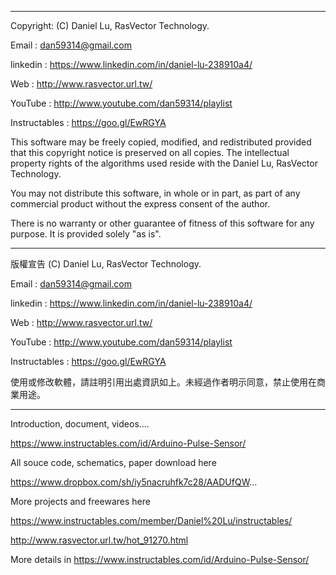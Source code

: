 


 ---------------------------------------------------------------------------------

  Copyright: (C) Daniel Lu, RasVector Technology.

  Email : dan59314@gmail.com
  
  linkedin : https://www.linkedin.com/in/daniel-lu-238910a4/
  
  Web :     http://www.rasvector.url.tw/
  
  YouTube : http://www.youtube.com/dan59314/playlist
  
  Instructables : https://goo.gl/EwRGYA
  
  

  This software may be freely copied, modified, and redistributed
  provided that this copyright notice is preserved on all copies.
  The intellectual property rights of the algorithms used reside
  with the Daniel Lu, RasVector Technology.

  You may not distribute this software, in whole or in part, as
  part of any commercial product without the express consent of
  the author.

  There is no warranty or other guarantee of fitness of this
  software for any purpose. It is provided solely "as is".

  ---------------------------------------------------------------------------------
  版權宣告  (C) Daniel Lu, RasVector Technology.

  Email : dan59314@gmail.com
  
  linkedin : https://www.linkedin.com/in/daniel-lu-238910a4/
  
  Web :     http://www.rasvector.url.tw/
  
  YouTube : http://www.youtube.com/dan59314/playlist
  
  Instructables : https://goo.gl/EwRGYA
  
  

  使用或修改軟體，請註明引用出處資訊如上。未經過作者明示同意，禁止使用在商業用途。
  
  
  ---------------------------------------------------------------------------------
  
  
Introduction, document, videos....

https://www.instructables.com/id/Arduino-Pulse-Sensor/

All souce code, schematics, paper download here

https://www.dropbox.com/sh/iy5nacruhfk7c28/AADUfQW...




More projects and freewares here

https://www.instructables.com/member/Daniel%20Lu/instructables/

http://www.rasvector.url.tw/hot_91270.html



More details in   https://www.instructables.com/id/Arduino-Pulse-Sensor/
